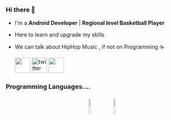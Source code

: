 ### Hi there 👋

- I'm a **Android Developer** | **Regional level Basketball Player**
- Here to learn and upgrade my skills
- We can talk about HipHop Music , if not on Programming :coffee:


	[<img src='https://img.shields.io/badge/linkedIn-%231DA1F2.svg?&style=for-the-badge&logo=linkedIn&logoColor=white' height='40'>]([https://www.twitter.com/andy_raa007](https://www.linkedin.com/in/anurag-tomar-a052a313a))
	[<img src='https://img.shields.io/badge/twitter-%231DA1F2.svg?&style=for-the-badge&logo=twitter&logoColor=white' alt='twitter' height='40'>](https://www.twitter.com/andy_raa007)
	[<img src='https://img.shields.io/badge/instagram-%23E4405F.svg?&style=for-the-badge&logo=instagram&logoColor=white' height='40'>](https://www.instagram.com/zenith_swagger/)  

</p>

### Programming Languages....
<p align="center">
	<img width="10%" style="padding:5px" src="https://img.icons8.com/color/144/000000/java-coffee-cup-logo.png"/>
	<img width="10%" style="padding:5px" src="https://img.icons8.com/color/144/000000/kotlin.png"/>
</p>
